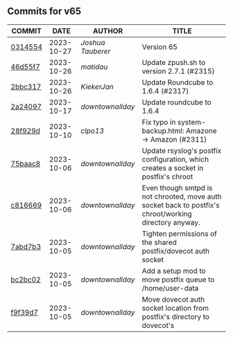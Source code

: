 ## Commits for v65
| COMMIT | DATE | AUTHOR | TITLE |
| ------ | ---- | ------ | ----- |
| [0314554](https://github.com/downtownallday/mailinabox-ldap/commit/03145542076c80ab2af3a3b12b94c0da50a631fa) | 2023-10-27 | _Joshua Tauberer_ | Version 65 |
| [46d55f7](https://github.com/downtownallday/mailinabox-ldap/commit/46d55f786656b25f24bc9020f24880ca8200d3bb) | 2023-10-26 | _matidau_ | Update zpush.sh to version 2.7.1 (#2315) |
| [2bbc317](https://github.com/downtownallday/mailinabox-ldap/commit/2bbc317873b7399ba8a08d2397654f5a1b56b5b8) | 2023-10-26 | _KiekerJan_ | Update Roundcube to 1.6.4 (#2317) |
| [2a24097](https://github.com/downtownallday/mailinabox-ldap/commit/2a240977b3d9bcad7d667e5f5cf9219700fcff70) | 2023-10-17 | _downtownallday_ | Update roundcube to 1.6.4 |
| [28f929d](https://github.com/downtownallday/mailinabox-ldap/commit/28f929dc13bd8aece3805fa906a88ed9f00ade7f) | 2023-10-10 | _clpo13_ | Fix typo in system-backup.html: Amazone -> Amazon (#2311) |
| [75baac8](https://github.com/downtownallday/mailinabox-ldap/commit/75baac8d60a62ab7dcf7b563470945826e2d2582) | 2023-10-06 | _downtownallday_ | Update rsyslog's postfix configuration, which creates a socket in postfix's chroot |
| [c816669](https://github.com/downtownallday/mailinabox-ldap/commit/c8166690732f5304223d73b0dde045610f592421) | 2023-10-06 | _downtownallday_ | Even though smtpd is not chrooted, move auth socket back to postfix's chroot/working directory anyway. |
| [7abd7b3](https://github.com/downtownallday/mailinabox-ldap/commit/7abd7b3da612b0739ccf5e93d8c219f5b0985d35) | 2023-10-05 | _downtownallday_ | Tighten permissions of the shared postfix/dovecot auth socket |
| [bc2bc02](https://github.com/downtownallday/mailinabox-ldap/commit/bc2bc02a57ac89dc52f1379f9a4d56f9c9b27dda) | 2023-10-05 | _downtownallday_ | Add a setup mod to move postfix queue to /home/user-data |
| [f9f39d7](https://github.com/downtownallday/mailinabox-ldap/commit/f9f39d771597e6c9340c2bb1a5b24061dfa3fb35) | 2023-10-05 | _downtownallday_ | Move dovecot auth socket location from postfix's directory to dovecot's |
